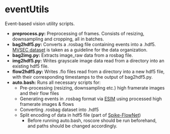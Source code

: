 # eventUtils
Event-based vision utility scripts.
* **preprocess.py:** Preprocessing of frames. Consists of resizing, downsampling and cropping, all in batches.
* **bag2hdf5.py:** Converts a .rosbag file containing events into a .hdf5. [MVSEC dataset](https://daniilidis-group.github.io/mvsec/) is taken as a guideline for the data organization.
* **bag2img.py:** Extracts image_raw data from a rosbag file.
* **img2hdf5.py:** Writes grayscale image data read from a directory into an existing hdf5 file.
* **flow2hdf5.py:** Writes .flo files read from a directory into a new hdf5 file, with their corresponding timestamps to the output of bag2hdf5.py.
* **auto.bash:** Runs all necessary scripts for:
    * Pre-processing (resizing, downsampling etc.) high framerate images and their flow files
    * Generating events in .rosbag format via [ESIM](https://github.com/uzh-rpg/rpg_esim) using processed high framerate images & flows 
    * Converting .rosbag dataset into .hdf5
    * Split encoding of data in hdf5 file (part of [Spike-FlowNet](https://github.com/chan8972/Spike-FlowNet))
        * Before running auto.bash, roscore should be run beforehand, and paths should be changed accordingly.
